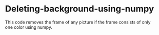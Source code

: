 # Deleting-background-using-numpy
This code removes the frame of any picture if the frame consists of only one color using numpy.
